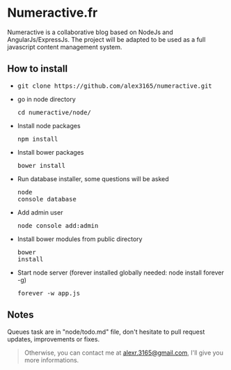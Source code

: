 # Numeractive.fr

Numeractive is a collaborative blog based on NodeJs and AngularJs/ExpressJs. The project will be adapted to be used as a full javascript content management system.

## How to install

- <pre>git clone https://github.com/alex3165/numeractive.git</pre>

- go in node directory <pre>cd numeractive/node/</pre>

- Install node packages <pre>npm install</pre>

- Install bower packages <pre>bower install</pre>

- Run database installer, some questions will be asked <pre>node console database</pre>

- Add admin user <pre>node console add:admin</pre>

- Install bower modules from public directory <pre>bower install</pre>

- Start node server (forever installed globally needed: node install forever -g)<pre>forever -w app.js</pre> 

## Notes

Queues task are in "node/todo.md" file, don't hesitate to pull request updates, improvements or fixes.

> Otherwise, you can contact me at alexr.3165@gmail.com, I'll give you more informations.

